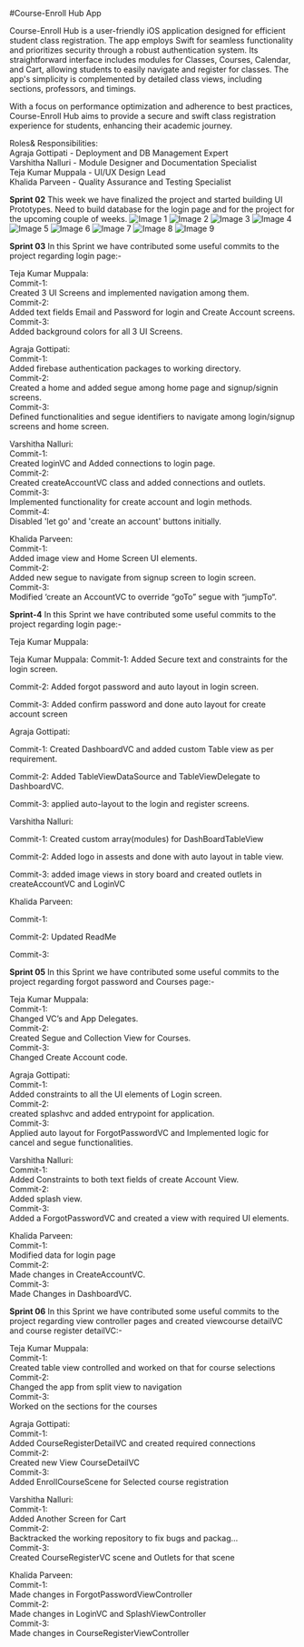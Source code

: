 #Course-Enroll Hub App


Course-Enroll Hub is a user-friendly iOS application designed for efficient student class registration. The app employs Swift for seamless functionality and prioritizes security through a robust authentication system. Its straightforward interface includes modules for Classes, Courses, Calendar, and Cart, allowing students to easily navigate and register for classes. The app's simplicity is complemented by detailed class views, including sections, professors, and timings. 

With a focus on performance optimization and adherence to best practices, Course-Enroll Hub aims to provide a secure and swift class registration experience for students, enhancing their academic journey.

Roles& Responsibilities:<br/>
Agraja Gottipati            -    Deployment and DB Management Expert<br/>
Varshitha Nalluri            -    Module Designer and Documentation Specialist<br/>
Teja Kumar Muppala                    -    UI/UX Design Lead<br/>
Khalida Parveen                -    Quality Assurance and Testing Specialist<br/>

**Sprint 02**
This week we have finalized the project and started building UI Prototypes. Need to build database for the login page and for the project for the upcoming couple of weeks.
![Image 1](./images/pic1.jpeg)
![Image 2](./images/pic2.jpeg)
![Image 3](./images/pic3.jpeg)
![Image 4](./images/pic4.jpeg)
![Image 5](./images/pic5.jpeg)
![Image 6](./images/pic6.jpeg)
![Image 7](./images/pic7.jpeg)
![Image 8](./images/pic8.jpeg)
![Image 9](./images/pic9.jpeg)

**Sprint 03**
In this Sprint we have contributed some useful commits to the project regarding login page:-

Teja Kumar Muppala:<br/>
Commit-1:<br/>
Created 3 UI Screens and implemented navigation among them.<br/>
Commit-2:<br/>
Added text fields Email and Password for login and Create Account screens.<br/>
Commit-3:<br/>
Added background colors for all 3 UI Screens. <br/>

Agraja Gottipati:<br/>
Commit-1:<br/>
Added firebase authentication packages to working directory.<br/>
Commit-2:<br/>
Created a home and added segue among home page and signup/signin screens.<br/>
Commit-3:<br/>
Defined functionalities and segue identifiers to navigate among login/signup screens and home screen.<br/>

Varshitha Nalluri:<br/>
Commit-1:<br/>
Created loginVC and Added connections to login page.<br/>
Commit-2:<br/>
Created createAccountVC class and added connections and outlets.<br/>
Commit-3:<br/>
Implemented functionality for create account and login methods.<br/>
Commit-4:<br/>
Disabled 'let go' and 'create an account' buttons initially.<br/>

Khalida Parveen: <br/>
Commit-1:<br/>
Added image view and Home Screen UI elements.<br/>
Commit-2:<br/>
Added new segue to navigate from signup screen to login screen.<br/>
Commit-3:<br/>
Modified ‘create an AccountVC to override “goTo” segue with “jumpTo“.<br/>

**Sprint-4**
In this Sprint we have contributed some useful commits to the project regarding login page:-

Teja Kumar Muppala:

Teja Kumar Muppala: Commit-1: Added Secure text and constraints for the login screen.

Commit-2: Added forgot password and auto layout in login screen.

Commit-3: Added confirm password and done auto layout for create account screen

Agraja Gottipati:

Commit-1: Created DashboardVC and added custom Table view as per requirement.

Commit-2: Added TableViewDataSource and TableViewDelegate to DashboardVC.

Commit-3: applied auto-layout to the login and register screens.

Varshitha Nalluri:

Commit-1: Created custom array(modules) for DashBoardTableView

Commit-2: Added logo in assests and done with auto layout in table view.

Commit-3: added image views in story board and created outlets in createAccountVC and LoginVC

Khalida Parveen:

Commit-1:

Commit-2: Updated ReadMe

Commit-3:

**Sprint 05**
In this Sprint we have contributed some useful commits to the project regarding forgot password and Courses page:-

Teja Kumar Muppala:<br/>
Commit-1:<br/>
Changed VC’s and App Delegates.<br/>
Commit-2:<br/>
Created Segue and Collection View for Courses.<br/>
Commit-3:<br/>
Changed Create Account code. <br/>

Agraja Gottipati:<br/>
Commit-1:<br/>
Added constraints to all the UI elements of Login screen.<br/>
Commit-2:<br/>
created splashvc and added entrypoint for application.<br/>
Commit-3:<br/>
Applied auto layout for ForgotPasswordVC and Implemented logic for cancel and segue functionalities.<br/>

Varshitha Nalluri:<br/>
Commit-1:<br/>
Added Constraints to both text fields of create Account View.<br/>
Commit-2:<br/>
Added splash view.<br/>
Commit-3:<br/>
Added a ForgotPasswordVC and created a view with required UI elements.<br/>


Khalida Parveen: <br/>
Commit-1:<br/>
Modified data for login page<br/>
Commit-2:<br/>
Made changes in CreateAccountVC.<br/>
Commit-3:<br/>
Made Changes in DashboardVC.<br/>



**Sprint 06**
In this Sprint we have contributed some useful commits to the project regarding view controller pages and created viewcourse detailVC and course register detailVC:-

Teja Kumar Muppala:<br/>
Commit-1:<br/>
Created table view controlled and worked on that for course selections<br/>
Commit-2:<br/>
Changed the app from split view to navigation<br/>
Commit-3:<br/>
Worked on the sections for the courses<br/>

Agraja Gottipati:<br/>
Commit-1:<br/>
Added CourseRegisterDetailVC and created required connections<br/>
Commit-2:<br/>
Created new View CourseDetailVC<br/>
Commit-3:<br/>
Added EnrollCourseScene for Selected course registration<br/>

Varshitha Nalluri:<br/>
Commit-1:<br/>
Added Another Screen for Cart<br/>
Commit-2:<br/>
Backtracked the working repository to fix bugs and packag…<br/>
Commit-3:<br/>
Created CourseRegisterVC scene and Outlets for that scene<br/>


Khalida Parveen: <br/>
Commit-1:<br/>
Made changes in ForgotPasswordViewController<br/>
Commit-2:<br/>
Made changes in LoginVC and SplashViewController<br/>
Commit-3:<br/>
Made changes in CourseRegisterViewController<br/>




